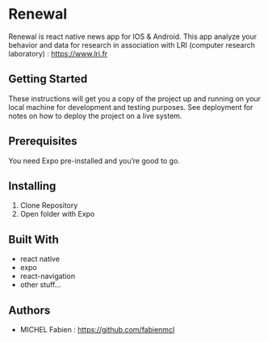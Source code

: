 # Renewal

Renewal is react native news app for IOS & Android. This app analyze your behavior and data for research in association with LRI (computer research laboratory) : <https://www.lri.fr>

## Getting Started

These instructions will get you a copy of the project up and running on your local machine for development and testing purposes. See deployment for notes on how to deploy the project on a live system.

## Prerequisites

You need Expo pre-installed and you’re good to go.

## Installing

1.	Clone Repository
2.	Open folder with Expo

## Built With

* react native
* expo
* react-navigation
* other stuff...

## Authors

* MICHEL Fabien  : https://github.com/fabienmcl 
